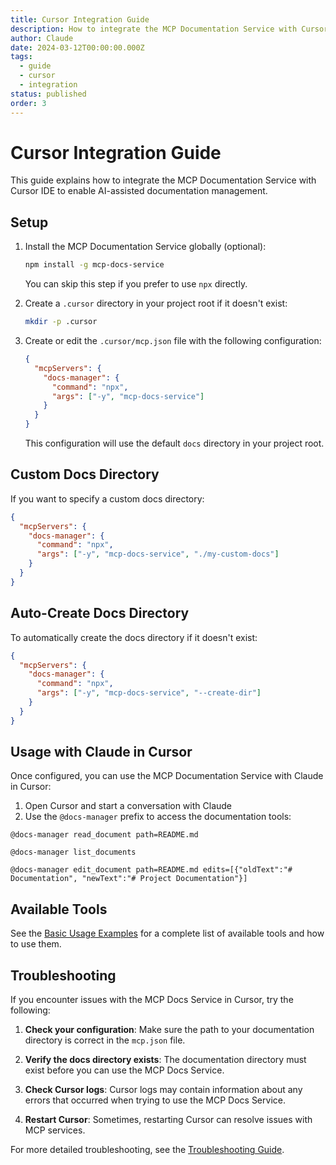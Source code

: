 ```yaml
---
title: Cursor Integration Guide
description: How to integrate the MCP Documentation Service with Cursor
author: Claude
date: 2024-03-12T00:00:00.000Z
tags:
  - guide
  - cursor
  - integration
status: published
order: 3
---
```


# Cursor Integration Guide

This guide explains how to integrate the MCP Documentation Service with Cursor IDE to enable AI-assisted documentation management.

## Setup

1. Install the MCP Documentation Service globally (optional):

   ```bash
   npm install -g mcp-docs-service
   ```

   You can skip this step if you prefer to use `npx` directly.

2. Create a `.cursor` directory in your project root if it doesn't exist:

   ```bash
   mkdir -p .cursor
   ```

3. Create or edit the `.cursor/mcp.json` file with the following configuration:

   ```json
   {
     "mcpServers": {
       "docs-manager": {
         "command": "npx",
         "args": ["-y", "mcp-docs-service"]
       }
     }
   }
   ```

   This configuration will use the default `docs` directory in your project root.

## Custom Docs Directory

If you want to specify a custom docs directory:

```json
{
  "mcpServers": {
    "docs-manager": {
      "command": "npx",
      "args": ["-y", "mcp-docs-service", "./my-custom-docs"]
    }
  }
}
```

## Auto-Create Docs Directory

To automatically create the docs directory if it doesn't exist:

```json
{
  "mcpServers": {
    "docs-manager": {
      "command": "npx",
      "args": ["-y", "mcp-docs-service", "--create-dir"]
    }
  }
}
```

## Usage with Claude in Cursor

Once configured, you can use the MCP Documentation Service with Claude in Cursor:

1. Open Cursor and start a conversation with Claude
2. Use the `@docs-manager` prefix to access the documentation tools:

```
@docs-manager read_document path=README.md
```

```
@docs-manager list_documents
```

```
@docs-manager edit_document path=README.md edits=[{"oldText":"# Documentation", "newText":"# Project Documentation"}]
```

## Available Tools

See the [Basic Usage Examples](../examples/basic-usage.md) for a complete list of available tools and how to use them.

## Troubleshooting

If you encounter issues with the MCP Docs Service in Cursor, try the following:

1. **Check your configuration**: Make sure the path to your documentation directory is correct in the `mcp.json` file.

2. **Verify the docs directory exists**: The documentation directory must exist before you can use the MCP Docs Service.

3. **Check Cursor logs**: Cursor logs may contain information about any errors that occurred when trying to use the MCP Docs Service.

4. **Restart Cursor**: Sometimes, restarting Cursor can resolve issues with MCP services.

For more detailed troubleshooting, see the [Troubleshooting Guide](troubleshooting.md).
